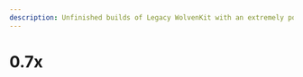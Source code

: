 ```yaml
---
description: Unfinished builds of Legacy WolvenKit with an extremely powerful toolset
---
```


# 0.7x


